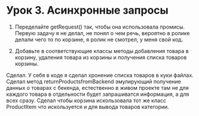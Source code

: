 # Урок 3. Асинхронные запросы

1) Переделайте getRequest() так, чтобы она использовала промисы.
Первую задачу я не делал, не понял о чем речь, вероятно в ролике делали чего то по корзине, я ролик не смотрел, у меня свой код.

3) Добавьте в соответствующие классы методы добавления товара в корзину, удаления товара из корзины и получения списка товаров корзины.

Сделал. У себя в коде я сделал хронение списка товаров в куки файлах. Сделал метод returnProductsfromBackend эмулирующий получение данных о товарах с бекенда, естественно в живом проекте там не для каждого товара в отдельности будет запрашиватся информация, а для всех сразу. Сделал чтобы корзина искользовала тот же класс ProductItem что искользуется и для вывода товаров категории.



